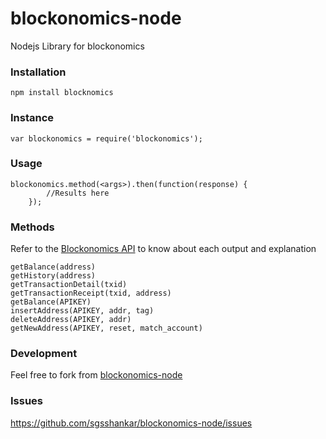 # blockonomics-node
Nodejs Library for blockonomics

### Installation

```
npm install blocknomics

```

### Instance

```
var blockonomics = require('blockonomics');
```
### Usage

```
blockonomics.method(<args>).then(function(response) {
		//Results here
	});
```

### Methods
Refer to the [Blockonomics API](https://www.blockonomics.co/views/api.html) to know about each output and explanation
```
getBalance(address)
getHistory(address)
getTransactionDetail(txid)
getTransactionReceipt(txid, address)
getBalance(APIKEY)
insertAddress(APIKEY, addr, tag)
deleteAddress(APIKEY, addr)
getNewAddress(APIKEY, reset, match_account)
```

### Development

Feel free to fork from [blockonomics-node](https://github.com/sgsshankar/blockonomics-node/)

### Issues

https://github.com/sgsshankar/blockonomics-node/issues

